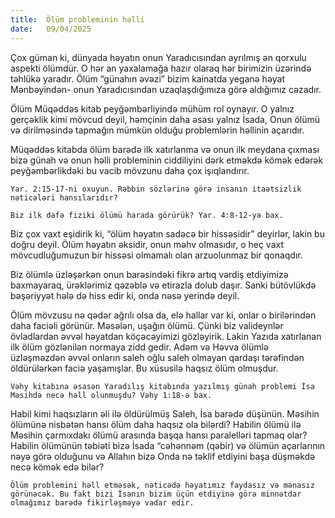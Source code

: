 ```yaml
---
title:  Ölüm probleminin həlli
date:   09/04/2025
---
```


Çox güman ki, dünyada həyatın onun Yaradıcısından ayrılmış ən qorxulu aspekti ölümdür. O hər an yaxalamağa hazır olaraq hər birimizin üzərində təhlükə yaradır. Ölüm “günahın əvəzi” bizim kainatda yeganə həyat Mənbəyindən- onun Yaradıcısından uzaqlaşdığımıza görə aldığımız cəzadır.

Ölüm Müqəddəs kitab peyğəmbərliyində mühüm rol oynayır. O yalnız gerçəklik kimi mövcud deyil, həmçinin daha əsası yalnız İsada, Onun ölümü və dirilməsində tapmağın mümkün olduğu problemlərin həllinin açarıdır.

Müqəddəs kitabda ölüm barədə ilk xatırlanma və onun ilk meydana çıxması bizə günah və onun həlli probleminin ciddiliyini dərk etməkdə kömək edərək peyğəmbərlikdəki bu vacib mövzunu daha çox işıqlandırır.

`Yar. 2:15-17-ni oxuyun. Rəbbin sözlərinə görə insanın itaətsizlik nəticələri hansılarıdır?`

`Biz ilk dəfə fiziki ölümü harada görürük? Yar. 4:8-12-yə bax.`

Biz çox vaxt eşidirik ki, “ölüm həyatın sadəcə bir hissəsidir” deyirlər, lakin bu doğru deyil. Ölüm həyatın əksidir, onun məhv olmasıdır, o heç vaxt mövcudluğumuzun bir hissəsi olmamalı olan arzuolunmaz bir qonaqdır.

Biz ölümlə üzləşərkən onun barəsindəki fikrə artıq vərdiş etdiyimizə baxmayaraq, ürəklərimiz qəzəblə və etirazla dolub daşır. Sanki bütövlükdə bəşəriyyət hələ də hiss edir ki, onda nəsə yerində deyil.

Ölüm mövzusu nə qədər ağrılı olsa da, elə hallar var ki, onlar o birilərindən daha faciəli görünür. Məsələn, uşağın ölümü. Çünki biz valideynlər övladlardan əvvəl həyatdan köçəcəyimizi gözləyirik. Lakin Yazıda xatırlanan ilk ölüm gözlənilən normaya zidd gedir. Adəm və Həvva ölümlə üzləşməzdən əvvəl onların saleh oğlu saleh olmayan qardaşı tərəfindən öldürülərkən faciə yaşamışlar. Bu xüsusilə haqsız ölüm olmuşdur.

`Vəhy kitabına əsasən Yaradılış kitabında yazılmış günah problemi İsa Məsihdə necə həll olunmuşdu? Vəhy 1:18-ə bax.`

Habil kimi haqsızların əli ilə öldürülmüş Saleh, İsa barədə düşünün. Məsihin ölümünə nisbətən hansı ölüm daha haqsız ola bilərdi? Habilin ölümü ilə Məsihin çarmıxdakı ölümü arasında başqa hansı paralelləri tapmaq olar? Habilin ölümünün təbiəti bizə İsada “cəhənnəm (qəbir) və ölümün açarlarının nəyə görə olduğunu və Allahın bizə Onda nə təklif etdiyini başa düşməkdə necə kömək edə bilər?

`Ölüm problemini həll etməsək, nəticədə həyatımız faydasız və mənasız görünəcək. Bu fakt bizi İsanın bizim üçün etdiyinə görə minnətdar olmağımız barədə fikirləşməyə vadar edir.`